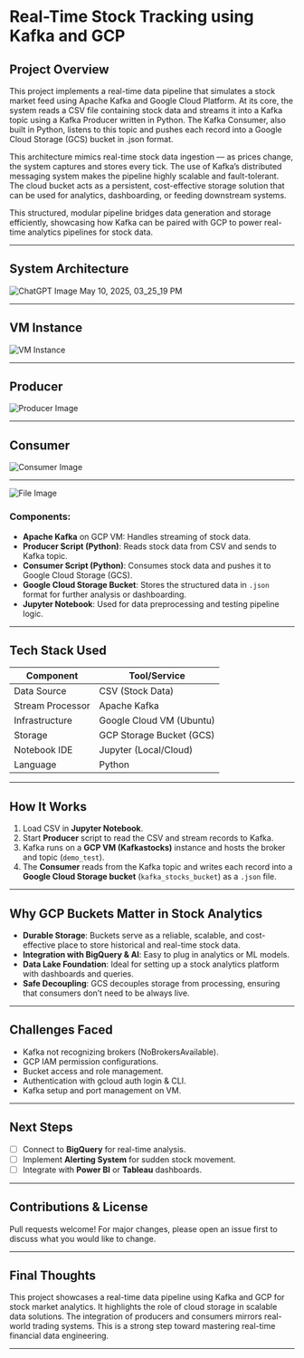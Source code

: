 # Real-Time Stock Tracking using Kafka and GCP

##  Project Overview

This project implements a real-time data pipeline that simulates a stock market feed using Apache Kafka and Google Cloud Platform. At its core, the system reads a CSV file containing stock data and streams it into a Kafka topic using a Kafka Producer written in Python. The Kafka Consumer, also built in Python, listens to this topic and pushes each record into a Google Cloud Storage (GCS) bucket in .json format.

This architecture mimics real-time stock data ingestion — as prices change, the system captures and stores every tick. The use of Kafka’s distributed messaging system makes the pipeline highly scalable and fault-tolerant. The cloud bucket acts as a persistent, cost-effective storage solution that can be used for analytics, dashboarding, or feeding downstream systems.

This structured, modular pipeline bridges data generation and storage efficiently, showcasing how Kafka can be paired with GCP to power real-time analytics pipelines for stock data.


---

## System Architecture
![ChatGPT Image May 10, 2025, 03_25_19 PM](https://github.com/user-attachments/assets/ebeb8768-2883-45cf-bc54-ef4d76746b77)

---

## VM Instance 
![VM Instance](https://github.com/user-attachments/assets/a21ade01-8698-472a-af37-6265635e5f59)

---

## Producer
![Producer Image](https://github.com/user-attachments/assets/3785f999-3b18-47a2-8db8-0e3d5f0dc771)

---

## Consumer
![Consumer Image](https://github.com/user-attachments/assets/1465f31d-f433-44c2-bb13-82518b63c18e)

---
![File Image](https://github.com/user-attachments/assets/4bcdc68f-3a6e-4f12-bcee-2bcb71391cca)



### Components:
- **Apache Kafka** on GCP VM: Handles streaming of stock data.
- **Producer Script (Python)**: Reads stock data from CSV and sends to Kafka topic.
- **Consumer Script (Python)**: Consumes stock data and pushes it to Google Cloud Storage (GCS).
- **Google Cloud Storage Bucket**: Stores the structured data in `.json` format for further analysis or dashboarding.
- **Jupyter Notebook**: Used for data preprocessing and testing pipeline logic.

---

##  Tech Stack Used

| Component         | Tool/Service                    |
|------------------|---------------------------------|
| Data Source       | CSV (Stock Data)               |
| Stream Processor  | Apache Kafka                   |
| Infrastructure    | Google Cloud VM (Ubuntu)       |
| Storage           | GCP Storage Bucket (GCS)       |
| Notebook IDE      | Jupyter (Local/Cloud)          |
| Language          | Python                         |

---

##  How It Works

1.  Load CSV in **Jupyter Notebook**.
2.  Start **Producer** script to read the CSV and stream records to Kafka.
3.  Kafka runs on a **GCP VM (Kafkastocks)** instance and hosts the broker and topic (`demo_test`).
4.  The **Consumer** reads from the Kafka topic and writes each record into a **Google Cloud Storage bucket** (`kafka_stocks_bucket`) as a `.json` file.

---

## Why GCP Buckets Matter in Stock Analytics

- **Durable Storage**: Buckets serve as a reliable, scalable, and cost-effective place to store historical and real-time stock data.
- **Integration with BigQuery & AI**: Easy to plug in analytics or ML models.
- **Data Lake Foundation**: Ideal for setting up a stock analytics platform with dashboards and queries.
- **Safe Decoupling**: GCS decouples storage from processing, ensuring that consumers don’t need to be always live.
  
---
##  Challenges Faced
- Kafka not recognizing brokers (NoBrokersAvailable).
- GCP IAM permission configurations.
- Bucket access and role management.
- Authentication with gcloud auth login & CLI.
- Kafka setup and port management on VM.

---

##  Next Steps

- [ ] Connect to **BigQuery** for real-time analysis.
- [ ] Implement **Alerting System** for sudden stock movement.
- [ ] Integrate with **Power BI** or **Tableau** dashboards.

---

##  Contributions & License

Pull requests welcome! For major changes, please open an issue first to discuss what you would like to change.

---

##  Final Thoughts

This project showcases a real-time data pipeline using Kafka and GCP for stock market analytics.
It highlights the role of cloud storage in scalable data solutions.
The integration of producers and consumers mirrors real-world trading systems.
This is a strong step toward mastering real-time financial data engineering.

---

